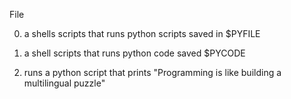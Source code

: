 File

0) a shells scripts that runs python scripts saved in $PYFILE

1) a shell scripts that runs python code saved $PYCODE

2) runs a python script that prints "Programming is like building a multilingual puzzle"

